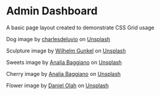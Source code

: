 # Admin Dashboard

A basic page layout created to demonstrate CSS Grid usage

Dog image by <a href="https://unsplash.com/@charlesdeluvio?utm_source=unsplash&utm_medium=referral&utm_content=creditCopyText">charlesdeluvio</a> on <a href="https://unsplash.com/photos/Mv9hjnEUHR4?utm_source=unsplash&utm_medium=referral&utm_content=creditCopyText">Unsplash</a>

Sculpture image by <a href="https://unsplash.com/@wilhelmgunkel?utm_source=unsplash&utm_medium=referral&utm_content=creditCopyText">Wilhelm Gunkel</a> on <a href="https://unsplash.com/photos/LpQs_3t4Dck?utm_source=unsplash&utm_medium=referral&utm_content=creditCopyText">Unsplash</a>

Sweets image by <a href="https://unsplash.com/@anitabagg?utm_source=unsplash&utm_medium=referral&utm_content=creditCopyText">Analia Baggiano</a> on <a href="https://unsplash.com/photos/AHegElpiVj4?utm_source=unsplash&utm_medium=referral&utm_content=creditCopyText">Unsplash</a>

Cherry image by <a href="https://unsplash.com/@anitabagg?utm_source=unsplash&utm_medium=referral&utm_content=creditCopyText">Analia Baggiano</a> on <a href="https://unsplash.com/photos/AHegElpiVj4?utm_source=unsplash&utm_medium=referral&utm_content=creditCopyText">Unsplash</a>
  
Flower image by <a href="https://unsplash.com/@danesduet?utm_source=unsplash&utm_medium=referral&utm_content=creditCopyText">Daniel Olah</a> on <a href="https://unsplash.com/photos/tUScG6fG1l0?utm_source=unsplash&utm_medium=referral&utm_content=creditCopyText">Unsplash</a>
  